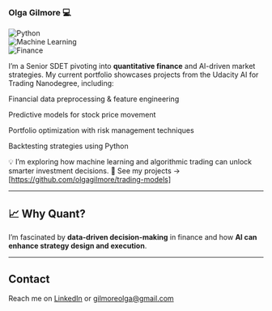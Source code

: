 ### Olga Gilmore 💻

<!--
**olgagilmore/olgagilmore** is a ✨ _special_ ✨ repository because its `README.md` (this file) appears on your GitHub profile.

Here are some ideas to get you started:

- 🔭 I’m currently working on ...
- 🌱 I’m currently learning ...
- 👯 I’m looking to collaborate on ...
- 🤔 I’m looking for help with ...
- 💬 Ask me about ...
- 📫 How to reach me: ...
- 😄 Pronouns: ...
- ⚡ Fun fact: ...
![Profile Views](https://komarev.com/ghpvc/?username=OlgaGilmore&style=flat-square)  
-->

![Python](https://img.shields.io/badge/Python-3.10-blue?logo=python&logoColor=white)  
![Machine Learning](https://img.shields.io/badge/Machine%20Learning-Active-green)  
![Finance](https://img.shields.io/badge/Finance-Quant%20Analysis-yellow)  

I’m a Senior SDET pivoting into **quantitative finance** and AI-driven market strategies. My current portfolio showcases projects from the Udacity AI for Trading Nanodegree, including:

Financial data preprocessing & feature engineering

Predictive models for stock price movement

Portfolio optimization with risk management techniques

Backtesting strategies using Python

💡 I’m exploring how machine learning and algorithmic trading can unlock smarter investment decisions.
📂 See my projects → [https://github.com/olgagilmore/trading-models]

---

## 📈 Why Quant?  
I’m fascinated by **data-driven decision-making** in finance and how **AI can enhance strategy design and execution**. 

---

## Contact
Reach me on [LinkedIn](https://www.linkedin.com/in/olgagilmore/) or gilmoreolga@gmail.com

